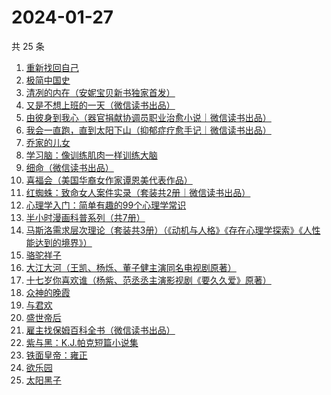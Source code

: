 # 2024-01-27

共 25 条

<!-- BEGIN WEREAD -->
<!-- 最后更新时间 2024-01-27 17:03:04 +0800 -->
1. [重新找回自己](https://weread.qq.com/web/bookDetail/82832e40813ab8796g010006)
1. [极简中国史](https://weread.qq.com/web/bookDetail/4c0324c0813ab7ee4g0141ce)
1. [清冽的内在（安妮宝贝新书独家首发）](https://weread.qq.com/web/bookDetail/96c321f0813ab8793g017be2)
1. [又是不想上班的一天（微信读书出品）](https://weread.qq.com/web/bookDetail/3ad321c0813ab879dg019a5c)
1. [由彼身到我心（器官捐献协调员职业治愈小说｜微信读书出品）](https://weread.qq.com/web/bookDetail/c9b32b50813ab879eg013d65)
1. [我会一直跑，直到太阳下山（抑郁症疗愈手记｜微信读书出品）](https://weread.qq.com/web/bookDetail/2fa32290813ab879eg0192e4)
1. [乔家的儿女](https://weread.qq.com/web/bookDetail/caa3293052d8a2caaec6657)
1. [学习脑：像训练肌肉一样训练大脑](https://weread.qq.com/web/bookDetail/7ae32eb0813ab7be8g013b94)
1. [细命（微信读书出品）](https://weread.qq.com/web/bookDetail/3f0329e0813ab8717g019ce3)
1. [喜福会（美国华裔女作家谭恩美代表作品）](https://weread.qq.com/web/bookDetail/57732f20813ab6b4dg018dc0)
1. [红蜘蛛：致命女人案件实录（套装共2册｜微信读书出品）](https://weread.qq.com/web/bookDetail/ce4323c0813ab876ag014930)
1. [心理学入门：简单有趣的99个心理学常识](https://weread.qq.com/web/bookDetail/00b325b07159faf200b5d05)
1. [半小时漫画科普系列（共7册）](https://weread.qq.com/web/bookDetail/d1b32b60813ab73e8g0182ae)
1. [马斯洛需求层次理论（套装共3册）（《动机与人格》《存在心理学探索》《人性能达到的境界》）](https://weread.qq.com/web/bookDetail/f2b325c0813ab77b3g01550e)
1. [骆驼祥子](https://weread.qq.com/web/bookDetail/fd1328207268785dfd1479d)
1. [大江大河（王凯、杨烁、董子健主演同名电视剧原著）](https://weread.qq.com/web/bookDetail/92f32a305e03ce92f070017)
1. [十七岁你喜欢谁（杨紫、范丞丞主演影视剧《要久久爱》原著）](https://weread.qq.com/web/bookDetail/d0132810813ab6842g019b74)
1. [众神的晚霞](https://weread.qq.com/web/bookDetail/a973254071f956d5a97e15e)
1. [与君欢](https://weread.qq.com/web/bookDetail/18c32a40813ab83dag018fcb)
1. [盛世帝后](https://weread.qq.com/web/bookDetail/fb432f50813ab8724g013f5f)
1. [雇主找保姆百科全书（微信读书出品）](https://weread.qq.com/web/bookDetail/1ff32050813ab8793g018ec4)
1. [紫与黑：K.J.帕克短篇小说集](https://weread.qq.com/web/bookDetail/ca23295071fd121eca275e8)
1. [铁面皇帝：雍正](https://weread.qq.com/web/bookDetail/8e232990813ab814bg019349)
1. [欲乐园](https://weread.qq.com/web/bookDetail/ded3238071f3f629ded3cbe)
1. [太阳黑子](https://weread.qq.com/web/bookDetail/f2532560554075f25770994)
<!-- END WEREAD -->